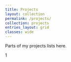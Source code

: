 ```yaml
---
title: Projects
layout: collection
permalink: /projects/
collection: projects
entries_layout: grid
classes: wide
---
```


Parts of my projects lists here.
<body>1</body>